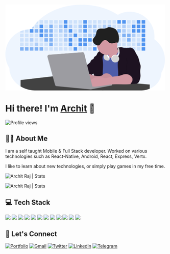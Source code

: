 <img align="center" alt="DEV" src="./dev_img.png" width=500px />

# Hi there! I'm [Archit](https://me.arch10.in) 👋

![Profile views](https://gpvc.arturio.dev/arch10)

## 🙍‍♂️ About Me

I am a self taught Mobile & Full Stack developer. Worked on various technologies such as React-Native, Android, React, Express, Vertx.

I like to learn about new technologies, or simply play games in my free time.

<p align="left"> <img src="https://github-readme-stats.vercel.app/api?username=arch10&count_private=true&show_icons=true&include_all_commits=true" alt="Archit Raj | Stats" />

<p align="left"> <img src="https://github-readme-stats.vercel.app/api/top-langs/?username=arch10&layout=compact" alt="Archit Raj | Stats" />

## 💻 Tech Stack

![](https://img.shields.io/badge/Code-JavaScript-informational?style=for-the-badge&logo=javascript&color=5094F0)
![](https://img.shields.io/badge/Code-Java-informational?style=for-the-badge&logo=java&color=5094F0)
![](https://img.shields.io/badge/Code-Kotlin-informational?style=for-the-badge&logo=kotlin&color=5094F0)
![](https://img.shields.io/badge/Code-Android-informational?style=for-the-badge&logo=android&color=5094F0)
![](https://img.shields.io/badge/Code-React-informational?style=for-the-badge&logo=react&color=5094F0)
![](https://img.shields.io/badge/Code-React%20Native-informational?style=for-the-badge&logo=react&color=5094F0)
![](https://img.shields.io/badge/Code-Vertx-informational?style=for-the-badge&color=5094F0)
![](https://img.shields.io/badge/Database-MongoDB-informational?style=for-the-badge&logo=mongodb&color=5094F0)
![](https://img.shields.io/badge/Database-MySql-informational?style=for-the-badge&logo=mysql&logoColor=white&color=5094F0)
![](https://img.shields.io/badge/Tools-Git-informational?style=for-the-badge&logo=git&color=5094F0)
![](https://img.shields.io/badge/Tools-Docker-informational?style=for-the-badge&logo=docker&color=5094F0)
![](https://img.shields.io/badge/Tools-Kubernetes-informational?style=for-the-badge&logo=kubernetes&color=5094F0)

## 🤝 Let's Connect

[![Portfolio](https://img.shields.io/badge/-Portfolio-gray?style=for-the-badge&logo=google-chrome&logoColor=white)](https://me.arch10.in/)
[![Gmail](https://img.shields.io/badge/-Gmail-%23D14836?style=for-the-badge&logo=gmail&logoColor=white)](mailto:arch1824@gmail.com)
[![Twitter](https://img.shields.io/badge/-Twitter-%231DA1F2?style=for-the-badge&logo=twitter&logoColor=white)](https://twitter.com/arch1006)
[![Linkedin](https://img.shields.io/badge/-LinkedIn-%230077B5?style=for-the-badge&logo=Linkedin&logoColor=white)](https://www.linkedin.com/in/arch6/)
[![Telegram](https://img.shields.io/badge/-Telegram-gray?style=for-the-badge&logo=telegram)](https://t.me/arch1824)
